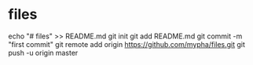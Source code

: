 # files
echo "# files" >> README.md
git init
git add README.md
git commit -m "first commit"
git remote add origin https://github.com/mypha/files.git
git push -u origin master
